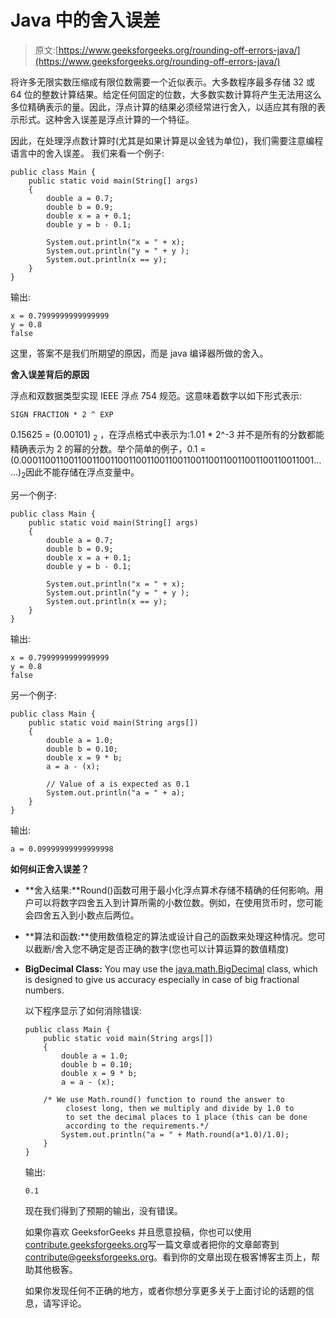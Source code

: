 # Java 中的舍入误差

> 原文:[https://www.geeksforgeeks.org/rounding-off-errors-java/](https://www.geeksforgeeks.org/rounding-off-errors-java/)

将许多无限实数压缩成有限位数需要一个近似表示。大多数程序最多存储 32 或 64 位的整数计算结果。给定任何固定的位数，大多数实数计算将产生无法用这么多位精确表示的量。因此，浮点计算的结果必须经常进行舍入，以适应其有限的表示形式。这种舍入误差是浮点计算的一个特征。

因此，在处理浮点数计算时(尤其是如果计算是以金钱为单位)，我们需要注意编程语言中的舍入误差。
我们来看一个例子:

```
public class Main {
    public static void main(String[] args)
    {
        double a = 0.7;
        double b = 0.9;
        double x = a + 0.1;
        double y = b - 0.1;

        System.out.println("x = " + x);
        System.out.println("y = " + y );
        System.out.println(x == y);
    }
}
```

输出:

```
x = 0.7999999999999999
y = 0.8
false

```

这里，答案不是我们所期望的原因，而是 java 编译器所做的舍入。

 **舍入误差背后的原因**

浮点和双数据类型实现 IEEE 浮点 754 规范。这意味着数字以如下形式表示:

```
SIGN FRACTION * 2 ^ EXP 
```

0.15625 = (0.00101) <sub>2</sub> ，在浮点格式中表示为:1.01 * 2^-3
并不是所有的分数都能精确表示为 2 的幂的分数。举个简单的例子，0.1 =(0.0001100110011001100110011001100110011001100110011001100110011001……)<sub>2</sub>因此不能存储在浮点变量中。

另一个例子:

```
public class Main {
    public static void main(String[] args)
    {
        double a = 0.7;
        double b = 0.9;
        double x = a + 0.1;
        double y = b - 0.1;

        System.out.println("x = " + x);
        System.out.println("y = " + y );
        System.out.println(x == y);
    }
}
```

输出:

```
x = 0.7999999999999999
y = 0.8
false

```

另一个例子:

```
public class Main {
    public static void main(String args[])
    {
        double a = 1.0;
        double b = 0.10;
        double x = 9 * b;
        a = a - (x);

        // Value of a is expected as 0.1
        System.out.println("a = " + a);
    }
}
```

输出:

```
a = 0.09999999999999998

```

**如何纠正舍入误差？** 

*   **舍入结果:**Round()函数可用于最小化浮点算术存储不精确的任何影响。用户可以将数字四舍五入到计算所需的小数位数。例如，在使用货币时，您可能会四舍五入到小数点后两位。
*   **算法和函数:**使用数值稳定的算法或设计自己的函数来处理这种情况。您可以截断/舍入您不确定是否正确的数字(您也可以计算运算的数值精度)
*   **BigDecimal Class:** You may use the [java.math.BigDecimal](http://docs.oracle.com/javase/1.5.0/docs/api/java/math/BigDecimal.html) class, which is designed to give us accuracy especially in case of big fractional numbers.

    以下程序显示了如何消除错误:

    ```
    public class Main {
        public static void main(String args[])
        {
            double a = 1.0;
            double b = 0.10;
            double x = 9 * b;
            a = a - (x);

        /* We use Math.round() function to round the answer to
             closest long, then we multiply and divide by 1.0 to
             to set the decimal places to 1 place (this can be done
             according to the requirements.*/
            System.out.println("a = " + Math.round(a*1.0)/1.0);
        }
    }
    ```

    输出:

    ```
    0.1
    ```

    现在我们得到了预期的输出，没有错误。

    如果你喜欢 GeeksforGeeks 并且愿意投稿，你也可以使用[contribute.geeksforgeeks.org](https://contribute.geeksforgeeks.org)写一篇文章或者把你的文章邮寄到 contribute@geeksforgeeks.org。看到你的文章出现在极客博客主页上，帮助其他极客。

    如果你发现任何不正确的地方，或者你想分享更多关于上面讨论的话题的信息，请写评论。